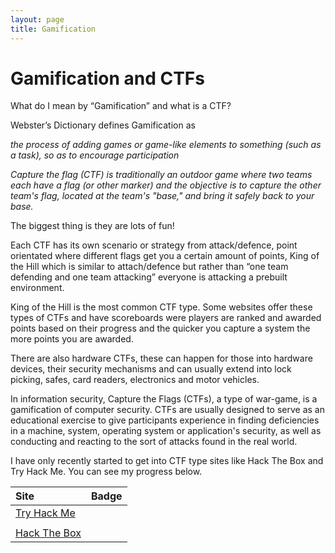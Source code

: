 ```yaml
---
layout: page
title: Gamification
---
```


# Gamification and CTFs

What do I mean by “Gamification” and what is a CTF?

Webster’s Dictionary defines Gamification as

_the process of adding games or game-like elements to something (such as a task), so as to encourage participation_

_Capture the flag (CTF) is traditionally an outdoor game where two teams each have a flag (or other marker) and the objective is to capture the other team's flag, located at the team's "base," and bring it safely back to your base._


The biggest thing is they are lots of fun!

Each CTF has its own scenario or strategy from attack/defence, point orientated where different flags get you a certain amount of points, King of the Hill which is similar to attach/defence but rather than “one team defending and one team attacking” everyone is attacking a prebuilt environment.

King of the Hill is the most common CTF type. Some websites offer these types of CTFs and have scoreboards were players are ranked and awarded points based on their progress and the quicker you capture a system the more points you are awarded.

There are also hardware CTFs, these can happen for those into hardware devices, their security mechanisms and can usually extend into lock picking, safes, card readers, electronics and motor vehicles.


In information security, Capture the Flags (CTFs), a type of war-game, is a gamification of computer security. CTFs are usually designed to serve as an educational exercise to give participants experience in finding deficiencies in a machine, system, operating system or application's security, as well as conducting and reacting to the sort of attacks found in the real world.

I have only recently started to get into CTF type sites like Hack The Box and Try Hack Me. You can see my progress below.

| Site | Badge |
| :----- | :------- |
| [Try Hack Me](https://tryhackme.com/) | <script src="https://tryhackme.com/badge/36802"></script> |
| | |
| [Hack The Box](https://www.hackthebox.eu/) | <script src="https://www.hackthebox.eu/badge/75978"></script> |
